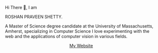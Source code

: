 
Hi There 👋, I am

ROSHAN PRAVEEN SHETTY.

A Master of Science degree candidate at the University of Massachusetts, Amherst, specializing in Computer Science I love experimenting with the web and the applications of computer vision in various fields.

<p align="center"><a href="[http://animeplug.herokuapp.com/](https://roshanshetty.netlify.app/)]" target="_blank">My Website</a></p>
